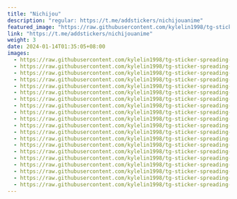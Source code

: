 ```yaml
---
title: "Nichijou"
description: "regular: https://t.me/addstickers/nichijouanime"
featured_image: "https://raw.githubusercontent.com/kylelin1998/tg-sticker-spreading-worldwide-images/main/img/0edc25d8-a3ff-4ff4-a865-c2659a03213a.jpg"
link: "https://t.me/addstickers/nichijouanime"
weight: 3
date: 2024-01-14T01:35:05+08:00
images:
  - https://raw.githubusercontent.com/kylelin1998/tg-sticker-spreading-worldwide-images/main/img/0edc25d8-a3ff-4ff4-a865-c2659a03213a.jpg
  - https://raw.githubusercontent.com/kylelin1998/tg-sticker-spreading-worldwide-images/main/img/6c6799af-7447-460a-a6e8-5d88fe7d7ba1.jpg
  - https://raw.githubusercontent.com/kylelin1998/tg-sticker-spreading-worldwide-images/main/img/2ce02ebd-5c21-4ac3-ac2a-0e63b2489962.jpg
  - https://raw.githubusercontent.com/kylelin1998/tg-sticker-spreading-worldwide-images/main/img/6247d657-cb28-4ea5-b0ed-602cb287a5c3.jpg
  - https://raw.githubusercontent.com/kylelin1998/tg-sticker-spreading-worldwide-images/main/img/2788e6b1-20fb-4a3b-b90d-1d0b8362b4e8.jpg
  - https://raw.githubusercontent.com/kylelin1998/tg-sticker-spreading-worldwide-images/main/img/30d094e9-7d7f-4629-84a1-a8693502815e.jpg
  - https://raw.githubusercontent.com/kylelin1998/tg-sticker-spreading-worldwide-images/main/img/832d680a-5407-4662-a39d-14428bdb0269.jpg
  - https://raw.githubusercontent.com/kylelin1998/tg-sticker-spreading-worldwide-images/main/img/6e167d38-1bce-410d-86c0-a4a0335cac14.jpg
  - https://raw.githubusercontent.com/kylelin1998/tg-sticker-spreading-worldwide-images/main/img/5cb502bc-a352-461b-ad05-e7f074af2a44.jpg
  - https://raw.githubusercontent.com/kylelin1998/tg-sticker-spreading-worldwide-images/main/img/8322732c-5a16-4ee2-bda4-b6abc0529e68.jpg
  - https://raw.githubusercontent.com/kylelin1998/tg-sticker-spreading-worldwide-images/main/img/216ff44c-6c9b-49b0-a46e-9989565e17eb.jpg
  - https://raw.githubusercontent.com/kylelin1998/tg-sticker-spreading-worldwide-images/main/img/23684b11-197b-43b6-a81d-a332ca6570b3.jpg
  - https://raw.githubusercontent.com/kylelin1998/tg-sticker-spreading-worldwide-images/main/img/66e50686-96c1-4c81-9444-d6de0316efef.jpg
  - https://raw.githubusercontent.com/kylelin1998/tg-sticker-spreading-worldwide-images/main/img/efc412e5-b0ff-44f2-9821-eec967e2f4c7.jpg
  - https://raw.githubusercontent.com/kylelin1998/tg-sticker-spreading-worldwide-images/main/img/321be7ab-a5ff-436b-b71d-7205530dc835.jpg
  - https://raw.githubusercontent.com/kylelin1998/tg-sticker-spreading-worldwide-images/main/img/98e92e9d-4100-4115-bc8d-3fb23e1b12d1.jpg
  - https://raw.githubusercontent.com/kylelin1998/tg-sticker-spreading-worldwide-images/main/img/391eff5a-32ac-44c8-a54b-c597c5170ce0.jpg
  - https://raw.githubusercontent.com/kylelin1998/tg-sticker-spreading-worldwide-images/main/img/54f38b02-293e-4421-95e3-60fbf6335ef4.jpg
  - https://raw.githubusercontent.com/kylelin1998/tg-sticker-spreading-worldwide-images/main/img/139a5146-8e05-4e46-bb1f-7880eaccb40f.jpg
  - https://raw.githubusercontent.com/kylelin1998/tg-sticker-spreading-worldwide-images/main/img/adecdb06-58ea-4fcd-b5f1-cfca097a6517.jpg
---
```

